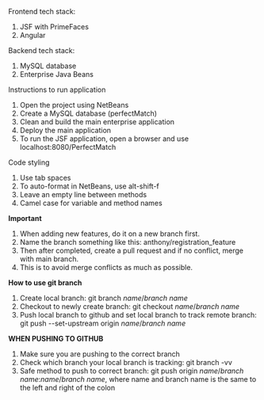 Frontend tech stack:
1. JSF with PrimeFaces
2. Angular

Backend tech stack:
1. MySQL database
2. Enterprise Java Beans

Instructions to run application
1. Open the project using NetBeans
2. Create a MySQL database (perfectMatch)
3. Clean and build the main enterprise application
4. Deploy the main application
5. To run the JSF application, open a browser and use localhost:8080/PerfectMatch

Code styling
1. Use tab spaces
2. To auto-format in NetBeans, use alt-shift-f
3. Leave an empty line between methods
4. Camel case for variable and method names

**Important**
1. When adding new features, do it on a new branch first.
2. Name the branch something like this: anthony/registration_feature
3. Then after completed, create a pull request and if no conflict, merge with main branch.
4. This is to avoid merge conflicts as much as possible.

**How to use git branch**
1. Create local branch: git branch *name*/*branch name*
2. Checkout to newly create branch: git checkout *name*/*branch name*
3. Push local branch to github and set local branch to track remote branch: git push --set-upstream origin *name*/*branch name*

**WHEN PUSHING TO GITHUB**
1. Make sure you are pushing to the correct branch
2. Check which branch your local branch is tracking: git branch -vv
3. Safe method to push to correct branch: git push origin *name*/*branch name*:*name*/*branch name*, where name and branch name is the same to the left and right of the colon
